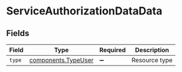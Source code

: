 # ServiceAuthorizationDataData


## Fields

| Field                                                  | Type                                                   | Required                                               | Description                                            |
| ------------------------------------------------------ | ------------------------------------------------------ | ------------------------------------------------------ | ------------------------------------------------------ |
| `type`                                                 | [components.TypeUser](../../models/shared/typeuser.md) | :heavy_minus_sign:                                     | Resource type                                          |